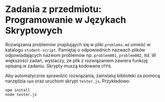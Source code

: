 # Zadania z przedmiotu: Programowanie w Językach Skryptowych

Rozwiązania problemów znajdująych się w pliki `problems.md` umieść w katalogu `student-script`. Pamiętaj o odpowiednich
nazwach plików odpowiadających nazwom problemów np. `problem001`, `problem002`, itd. W większości zadań, wystaczy, że plik z rozwiązaniem 
zawiera funkcję opisaną w zadaniu. Skrypty muszą kodowane `UTF8`.

Aby automatycznie sprawdzić rozwiązania, zainstaluj biblioteki za pomocą narzędzia `npm` oraz uruchom skrypt `tester.js`.
Przykładowo:
```
npm install
node tester.js
```
